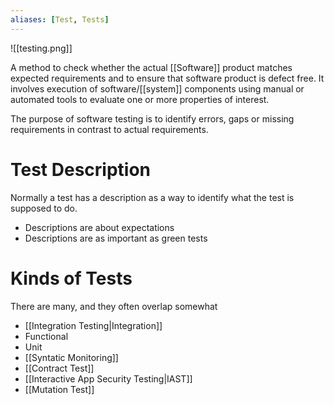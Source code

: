 ```yaml
---
aliases: [Test, Tests]
---
```


![[testing.png]]

A method to check whether the actual [[Software]] product matches expected requirements and to ensure that software product is defect free. It involves execution of software/[[system]] components using manual or automated tools to evaluate one or more properties of interest.

The purpose of software testing is to identify errors, gaps or missing requirements in contrast to actual requirements.

# Test Description

Normally a test has a description as a way to identify what the test is supposed to do.

- Descriptions are about expectations
- Descriptions are as important as green tests

# Kinds of Tests

There are many, and they often overlap somewhat

- [[Integration Testing|Integration]]
- Functional
- Unit
- [[Syntatic Monitoring]]
- [[Contract Test]]
- [[Interactive App Security Testing|IAST]]
- [[Mutation Test]]
